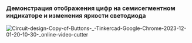 ### Демонстрация отображения цифр на семисегментном индикаторе и изменения яркости светодиода
![Circuit-design-Copy-of-Buttons-_-Tinkercad-Google-Chrome-2023-12-01-20-10-30-_online-video-cutter](https://github.com/KatyaTurusina/Iot/assets/130843083/44cd7ee8-e511-49c7-b591-0a7b41ff64df)
